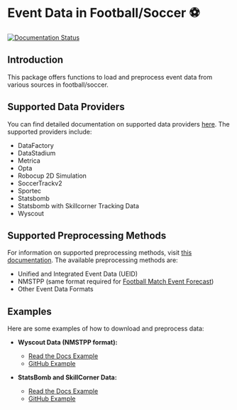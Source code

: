 # Event Data in Football/Soccer ⚽
[![Documentation Status](https://readthedocs.org/projects/openstarlab/badge/?version=latest)](https://openstarlab.readthedocs.io/en/latest/Pre_Processing/Sports/index.html)
## Introduction
This package offers functions to load and preprocess event data from various sources in football/soccer.

## Supported Data Providers
You can find detailed documentation on supported data providers [here](https://openstarlab.readthedocs.io/en/latest/Pre_Processing/Sports/Event_data/Data_Provider/index.html). The supported providers include:

- DataFactory
- DataStadium
- Metrica
- Opta
- Robocup 2D Simulation
- SoccerTrackv2
- Sportec
- Statsbomb
- Statsbomb with Skillcorner Tracking Data
- Wyscout

## Supported Preprocessing Methods
For information on supported preprocessing methods, visit [this documentation](https://openstarlab.readthedocs.io/en/latest/Pre_Processing/Sports/Event_data/Data_Format/index.html). The available preprocessing methods are:

- Unified and Integrated Event Data (UEID)
- NMSTPP (same format required for [Football Match Event Forecast](https://github.com/calvinyeungck/Football-Match-Event-Forecast))
- Other Event Data Formats

## Examples
Here are some examples of how to download and preprocess data:

- **Wyscout Data (NMSTPP format):**
  - [Read the Docs Example](https://openstarlab.readthedocs.io/en/latest/Pre_Processing/Sports/Event_data/Example/Football/Example_1/contents.html)
  - [GitHub Example](https://github.com/open-starlab/PreProcessing/blob/master/example/NMSTPP_data.py)

- **StatsBomb and SkillCorner Data:**
  - [Read the Docs Example](https://openstarlab.readthedocs.io/en/latest/Pre_Processing/Sports/Event_data/Example/Football/Example_2/contents.html)
  - [GitHub Example](https://github.com/open-starlab/PreProcessing/blob/master/example/statsbomb_skillcorner.py)
